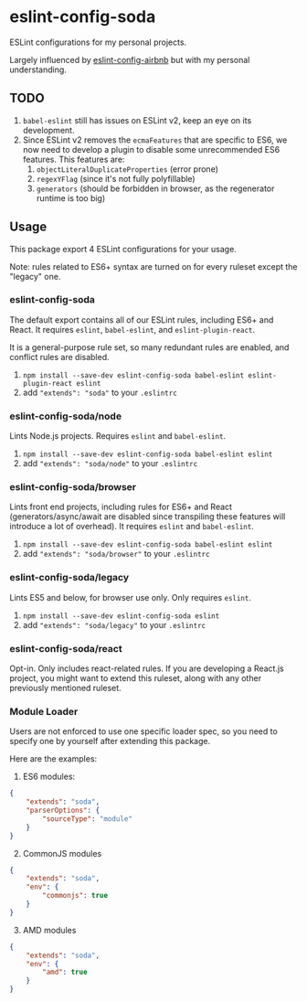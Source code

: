 # eslint-config-soda
ESLint configurations for my personal projects.

Largely influenced by [eslint-config-airbnb](https://github.com/airbnb/javascript/tree/master/packages/eslint-config-airbnb)
but with my personal understanding.

## TODO

1. `babel-eslint` still has issues on ESLint v2, keep an eye on its development.
2. Since ESLint v2 removes the `ecmaFeatures` that are specific to ES6,
we now need to develop a plugin to disable some unrecommended ES6 features.
This features are:
    1. `objectLiteralDuplicateProperties` (error prone)
    2. `regexYFlag` (since it's not fully polyfillable)
    3. `generators` (should be forbidden in browser, as the regenerator runtime is too big)

## Usage

This package export 4 ESLint configurations for your usage.

Note: rules related to ES6+ syntax are turned on for every ruleset except the
"legacy" one.

### eslint-config-soda

The default export contains all of our ESLint rules, including ES6+ and React.
It requires `eslint`, `babel-eslint`, and `eslint-plugin-react`.

It is a general-purpose rule set, so many redundant rules are enabled, and conflict rules are disabled.

1. `npm install --save-dev eslint-config-soda babel-eslint eslint-plugin-react eslint`
2. add `"extends": "soda"` to your `.eslintrc`

### eslint-config-soda/node

Lints Node.js projects. Requires `eslint` and `babel-eslint`.

1. `npm install --save-dev eslint-config-soda babel-eslint eslint`
2. add `"extends": "soda/node"` to your `.eslintrc`

### eslint-config-soda/browser

Lints front end projects, including rules for ES6+ and React
(generators/async/await are disabled since transpiling these features will introduce a lot of overhead).
It requires `eslint` and `babel-eslint`.

1. `npm install --save-dev eslint-config-soda babel-eslint eslint`
2. add `"extends": "soda/browser"` to your `.eslintrc`

### eslint-config-soda/legacy

Lints ES5 and below, for browser use only. Only requires `eslint`.

1. `npm install --save-dev eslint-config-soda eslint`
2. add `"extends": "soda/legacy"` to your `.eslintrc`

### eslint-config-soda/react

Opt-in. Only includes react-related rules.
If you are developing a React.js project, you might want to extend this ruleset,
along with any other previously mentioned ruleset.

### Module Loader

Users are not enforced to use one specific loader spec, so you need to specify
one by yourself after extending this package.

Here are the examples:

1. ES6 modules:
```JSON
{
    "extends": "soda",
    "parserOptions": {
        "sourceType": "module"
    }
}
```

2. CommonJS modules
```JSON
{
    "extends": "soda",
    "env": {
        "commonjs": true
    }
}
```

3. AMD modules
```JSON
{
    "extends": "soda",
    "env": {
        "amd": true
    }
}
```
